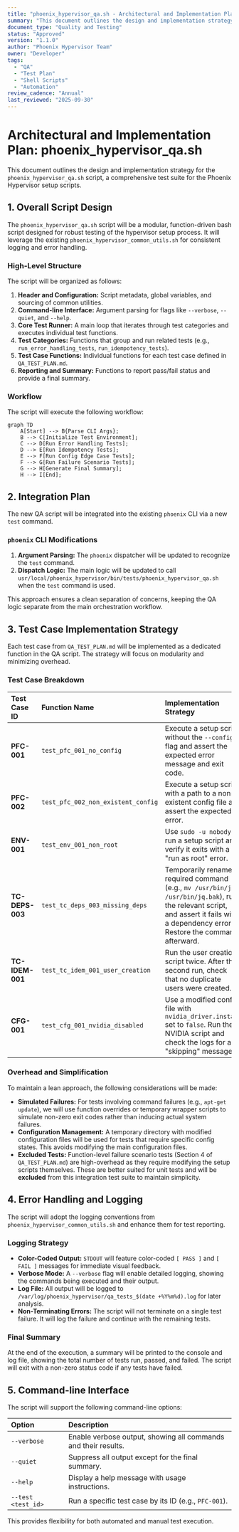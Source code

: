 ```yaml
---
title: "phoenix_hypervisor_qa.sh - Architectural and Implementation Plan"
summary: "This document outlines the design and implementation strategy for the phoenix_hypervisor_qa.sh script, a comprehensive test suite for the Phoenix Hypervisor setup scripts."
document_type: "Quality and Testing"
status: "Approved"
version: "1.1.0"
author: "Phoenix Hypervisor Team"
owner: "Developer"
tags:
  - "QA"
  - "Test Plan"
  - "Shell Scripts"
  - "Automation"
review_cadence: "Annual"
last_reviewed: "2025-09-30"
---
```


# Architectural and Implementation Plan: phoenix_hypervisor_qa.sh

This document outlines the design and implementation strategy for the `phoenix_hypervisor_qa.sh` script, a comprehensive test suite for the Phoenix Hypervisor setup scripts.

## 1. Overall Script Design

The `phoenix_hypervisor_qa.sh` script will be a modular, function-driven bash script designed for robust testing of the hypervisor setup process. It will leverage the existing `phoenix_hypervisor_common_utils.sh` for consistent logging and error handling.

### High-Level Structure

The script will be organized as follows:
1.  **Header and Configuration:** Script metadata, global variables, and sourcing of common utilities.
2.  **Command-line Interface:** Argument parsing for flags like `--verbose`, `--quiet`, and `--help`.
3.  **Core Test Runner:** A main loop that iterates through test categories and executes individual test functions.
4.  **Test Categories:** Functions that group and run related tests (e.g., `run_error_handling_tests`, `run_idempotency_tests`).
5.  **Test Case Functions:** Individual functions for each test case defined in `QA_TEST_PLAN.md`.
6.  **Reporting and Summary:** Functions to report pass/fail status and provide a final summary.

### Workflow

The script will execute the following workflow:

```mermaid
graph TD
    A[Start] --> B{Parse CLI Args};
    B --> C[Initialize Test Environment];
    C --> D[Run Error Handling Tests];
    D --> E[Run Idempotency Tests];
    E --> F[Run Config Edge Case Tests];
    F --> G[Run Failure Scenario Tests];
    G --> H[Generate Final Summary];
    H --> I[End];
```

## 2. Integration Plan

The new QA script will be integrated into the existing `phoenix` CLI via a new `test` command.

### `phoenix` CLI Modifications

1.  **Argument Parsing:** The `phoenix` dispatcher will be updated to recognize the `test` command.
2.  **Dispatch Logic:** The main logic will be updated to call `usr/local/phoenix_hypervisor/bin/tests/phoenix_hypervisor_qa.sh` when the `test` command is used.

This approach ensures a clean separation of concerns, keeping the QA logic separate from the main orchestration workflow.

## 3. Test Case Implementation Strategy

Each test case from `QA_TEST_PLAN.md` will be implemented as a dedicated function in the QA script. The strategy will focus on modularity and minimizing overhead.

### Test Case Breakdown

| Test Case ID | Function Name | Implementation Strategy |
| :--- | :--- | :--- |
| **PFC-001** | `test_pfc_001_no_config` | Execute a setup script without the `--config` flag and assert the expected error message and exit code. |
| **PFC-002** | `test_pfc_002_non_existent_config` | Execute a setup script with a path to a non-existent config file and assert the expected error. |
| **ENV-001** | `test_env_001_non_root` | Use `sudo -u nobody` to run a setup script and verify it exits with a "run as root" error. |
| **TC-DEPS-003** | `test_tc_deps_003_missing_deps` | Temporarily rename a required command (e.g., `mv /usr/bin/jq /usr/bin/jq.bak`), run the relevant script, and assert it fails with a dependency error. Restore the command afterward. |
| **TC-IDEM-001** | `test_tc_idem_001_user_creation` | Run the user creation script twice. After the second run, check that no duplicate users were created. |
| **CFG-001** | `test_cfg_001_nvidia_disabled` | Use a modified config file with `nvidia_driver.install` set to `false`. Run the NVIDIA script and check the logs for a "skipping" message. |

### Overhead and Simplification

To maintain a lean approach, the following considerations will be made:
*   **Simulated Failures:** For tests involving command failures (e.g., `apt-get update`), we will use function overrides or temporary wrapper scripts to simulate non-zero exit codes rather than inducing actual system failures.
*   **Configuration Management:** A temporary directory with modified configuration files will be used for tests that require specific config states. This avoids modifying the main configuration files.
*   **Excluded Tests:** Function-level failure scenario tests (Section 4 of `QA_TEST_PLAN.md`) are high-overhead as they require modifying the setup scripts themselves. These are better suited for unit tests and will be **excluded** from this integration test suite to maintain simplicity.

## 4. Error Handling and Logging

The script will adopt the logging conventions from `phoenix_hypervisor_common_utils.sh` and enhance them for test reporting.

### Logging Strategy

*   **Color-Coded Output:** `STDOUT` will feature color-coded `[ PASS ]` and `[ FAIL ]` messages for immediate visual feedback.
*   **Verbose Mode:** A `--verbose` flag will enable detailed logging, showing the commands being executed and their output.
*   **Log File:** All output will be logged to `/var/log/phoenix_hypervisor/qa_tests_$(date +%Y%m%d).log` for later analysis.
*   **Non-Terminating Errors:** The script will not terminate on a single test failure. It will log the failure and continue with the remaining tests.

### Final Summary

At the end of the execution, a summary will be printed to the console and log file, showing the total number of tests run, passed, and failed. The script will exit with a non-zero status code if any tests have failed.

## 5. Command-line Interface

The script will support the following command-line options:

| Option | Description |
| :--- | :--- |
| `--verbose` | Enable verbose output, showing all commands and their results. |
| `--quiet` | Suppress all output except for the final summary. |
| `--help` | Display a help message with usage instructions. |
| `--test <test_id>` | Run a specific test case by its ID (e.g., `PFC-001`). |

This provides flexibility for both automated and manual test execution.